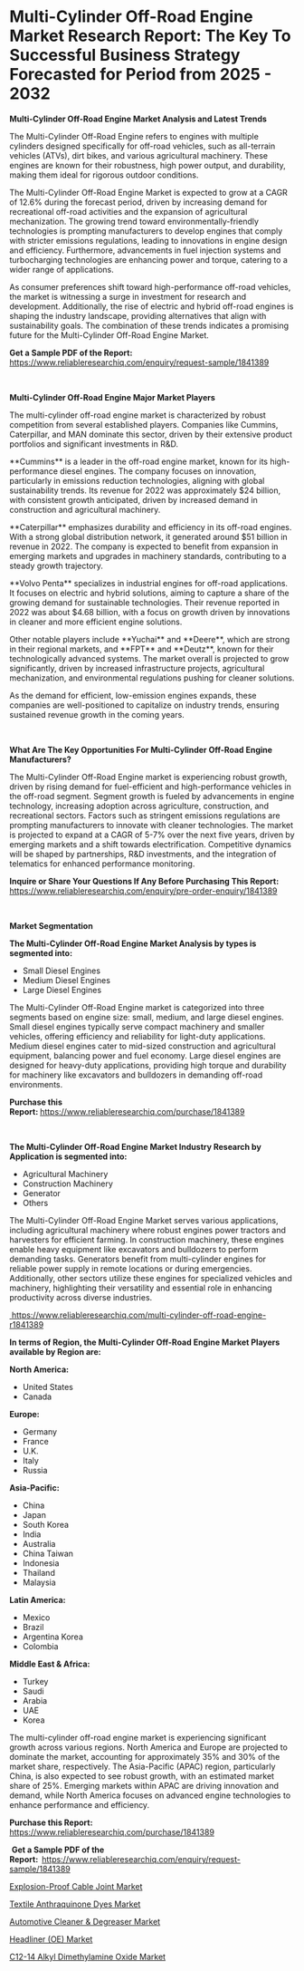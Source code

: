 <p><h1>Multi-Cylinder Off-Road Engine Market Research Report: The Key To Successful Business Strategy Forecasted for Period from 2025 - 2032</h1></p><p><strong>Multi-Cylinder Off-Road Engine Market Analysis and Latest Trends</strong></p>
<p><p>The Multi-Cylinder Off-Road Engine refers to engines with multiple cylinders designed specifically for off-road vehicles, such as all-terrain vehicles (ATVs), dirt bikes, and various agricultural machinery. These engines are known for their robustness, high power output, and durability, making them ideal for rigorous outdoor conditions.</p><p>The Multi-Cylinder Off-Road Engine Market is expected to grow at a CAGR of 12.6% during the forecast period, driven by increasing demand for recreational off-road activities and the expansion of agricultural mechanization. The growing trend toward environmentally-friendly technologies is prompting manufacturers to develop engines that comply with stricter emissions regulations, leading to innovations in engine design and efficiency. Furthermore, advancements in fuel injection systems and turbocharging technologies are enhancing power and torque, catering to a wider range of applications.</p><p>As consumer preferences shift toward high-performance off-road vehicles, the market is witnessing a surge in investment for research and development. Additionally, the rise of electric and hybrid off-road engines is shaping the industry landscape, providing alternatives that align with sustainability goals. The combination of these trends indicates a promising future for the Multi-Cylinder Off-Road Engine Market.</p></p>
<p><strong>Get a Sample PDF of the Report:&nbsp;</strong> <a href="https://www.reliableresearchiq.com/enquiry/request-sample/1841389?utm_campaign=1159&utm_medium=2&utm_source=Github&utm_content=ia&utm_term=28022025&utm_id=multi-cylinder-off-road-engine">https://www.reliableresearchiq.com/enquiry/request-sample/1841389</a></p>
<p>&nbsp;</p>
<p><strong>Multi-Cylinder Off-Road Engine Major Market Players</strong></p>
<p><p>The multi-cylinder off-road engine market is characterized by robust competition from several established players. Companies like Cummins, Caterpillar, and MAN dominate this sector, driven by their extensive product portfolios and significant investments in R&D.</p><p>**Cummins** is a leader in the off-road engine market, known for its high-performance diesel engines. The company focuses on innovation, particularly in emissions reduction technologies, aligning with global sustainability trends. Its revenue for 2022 was approximately $24 billion, with consistent growth anticipated, driven by increased demand in construction and agricultural machinery.</p><p>**Caterpillar** emphasizes durability and efficiency in its off-road engines. With a strong global distribution network, it generated around $51 billion in revenue in 2022. The company is expected to benefit from expansion in emerging markets and upgrades in machinery standards, contributing to a steady growth trajectory.</p><p>**Volvo Penta** specializes in industrial engines for off-road applications. It focuses on electric and hybrid solutions, aiming to capture a share of the growing demand for sustainable technologies. Their revenue reported in 2022 was about $4.68 billion, with a focus on growth driven by innovations in cleaner and more efficient engine solutions.</p><p>Other notable players include **Yuchai** and **Deere**, which are strong in their regional markets, and **FPT** and **Deutz**, known for their technologically advanced systems. The market overall is projected to grow significantly, driven by increased infrastructure projects, agricultural mechanization, and environmental regulations pushing for cleaner solutions. </p><p>As the demand for efficient, low-emission engines expands, these companies are well-positioned to capitalize on industry trends, ensuring sustained revenue growth in the coming years.</p></p>
<p>&nbsp;</p>
<p><strong>What Are The Key Opportunities For Multi-Cylinder Off-Road Engine Manufacturers?</strong></p>
<p><p>The Multi-Cylinder Off-Road Engine market is experiencing robust growth, driven by rising demand for fuel-efficient and high-performance vehicles in the off-road segment. Segment growth is fueled by advancements in engine technology, increasing adoption across agriculture, construction, and recreational sectors. Factors such as stringent emissions regulations are prompting manufacturers to innovate with cleaner technologies. The market is projected to expand at a CAGR of 5-7% over the next five years, driven by emerging markets and a shift towards electrification. Competitive dynamics will be shaped by partnerships, R&D investments, and the integration of telematics for enhanced performance monitoring.</p></p>
<p><strong>Inquire or Share Your Questions If Any Before Purchasing This Report:</strong> <a href="https://www.reliableresearchiq.com/enquiry/pre-order-enquiry/1841389?utm_campaign=1159&utm_medium=2&utm_source=Github&utm_content=ia&utm_term=28022025&utm_id=multi-cylinder-off-road-engine">https://www.reliableresearchiq.com/enquiry/pre-order-enquiry/1841389</a></p>
<p>&nbsp;</p>
<p><strong>Market Segmentation</strong></p>
<p><strong>The Multi-Cylinder Off-Road Engine Market Analysis by types is segmented into:</strong></p>
<p><ul><li>Small Diesel Engines</li><li>Medium Diesel Engines</li><li>Large Diesel Engines</li></ul></p>
<p><p>The Multi-Cylinder Off-Road Engine market is categorized into three segments based on engine size: small, medium, and large diesel engines. Small diesel engines typically serve compact machinery and smaller vehicles, offering efficiency and reliability for light-duty applications. Medium diesel engines cater to mid-sized construction and agricultural equipment, balancing power and fuel economy. Large diesel engines are designed for heavy-duty applications, providing high torque and durability for machinery like excavators and bulldozers in demanding off-road environments.</p></p>
<p><strong>Purchase this Report:&nbsp;</strong><a href="https://www.reliableresearchiq.com/purchase/1841389?utm_campaign=1159&utm_medium=2&utm_source=Github&utm_content=ia&utm_term=28022025&utm_id=multi-cylinder-off-road-engine">https://www.reliableresearchiq.com/purchase/1841389</a></p>
<p>&nbsp;</p>
<p><strong>The Multi-Cylinder Off-Road Engine Market Industry Research by Application is segmented into:</strong></p>
<p><ul><li>Agricultural Machinery</li><li>Construction Machinery</li><li>Generator</li><li>Others</li></ul></p>
<p><p>The Multi-Cylinder Off-Road Engine Market serves various applications, including agricultural machinery where robust engines power tractors and harvesters for efficient farming. In construction machinery, these engines enable heavy equipment like excavators and bulldozers to perform demanding tasks. Generators benefit from multi-cylinder engines for reliable power supply in remote locations or during emergencies. Additionally, other sectors utilize these engines for specialized vehicles and machinery, highlighting their versatility and essential role in enhancing productivity across diverse industries.</p></p>
<p><a href="https://www.reliableresearchiq.com/multi-cylinder-off-road-engine-r1841389?utm_campaign=1159&utm_medium=2&utm_source=Github&utm_content=ia&utm_term=28022025&utm_id=multi-cylinder-off-road-engine">&nbsp;https://www.reliableresearchiq.com/multi-cylinder-off-road-engine-r1841389</a></p>
<p><strong>In terms of Region, the Multi-Cylinder Off-Road Engine Market Players available by Region are:</strong></p>
<p>
    <p> <strong> North America: </strong>
        <ul>
            <li>United States</li>
            <li>Canada</li>
        </ul>
        </p> 
    <p> <strong> Europe: </strong>
        <ul>
            <li>Germany</li>
            <li>France</li>
            <li>U.K.</li>
            <li>Italy</li>
            <li>Russia</li>
        </ul>
        </p> 
    <p> <strong> Asia-Pacific: </strong>
        <ul>
            <li>China</li>
            <li>Japan</li>
            <li>South Korea</li>
            <li>India</li>
            <li>Australia</li>
            <li>China Taiwan</li>
            <li>Indonesia</li>
            <li>Thailand</li>
            <li>Malaysia</li>
        </ul>
        </p> 
    <p> <strong> Latin America: </strong>
        <ul>
            <li>Mexico</li>
            <li>Brazil</li>
            <li>Argentina Korea</li>
            <li>Colombia</li>
        </ul>
        </p> 
    <p> <strong> Middle East & Africa: </strong>
        <ul>
            <li>Turkey</li>
            <li>Saudi</li>
            <li>Arabia</li>
            <li>UAE</li>
            <li>Korea</li>
        </ul>
    </p>
    </p>
<p><p>The multi-cylinder off-road engine market is experiencing significant growth across various regions. North America and Europe are projected to dominate the market, accounting for approximately 35% and 30% of the market share, respectively. The Asia-Pacific (APAC) region, particularly China, is also expected to see robust growth, with an estimated market share of 25%. Emerging markets within APAC are driving innovation and demand, while North America focuses on advanced engine technologies to enhance performance and efficiency.</p></p>
<p><strong>Purchase this Report: </strong><a href="https://www.reliableresearchiq.com/purchase/1841389?utm_campaign=1159&utm_medium=2&utm_source=Github&utm_content=ia&utm_term=28022025&utm_id=multi-cylinder-off-road-engine">https://www.reliableresearchiq.com/purchase/1841389</a></p>
<p>&nbsp;<strong>Get a Sample PDF of the Report:&nbsp;&nbsp;</strong><a href="https://www.reliableresearchiq.com/enquiry/request-sample/1841389?utm_campaign=1159&utm_medium=2&utm_source=Github&utm_content=ia&utm_term=28022025&utm_id=multi-cylinder-off-road-engine">https://www.reliableresearchiq.com/enquiry/request-sample/1841389</a></p>
<p><strong></strong></p>
<p><p><a href="https://github.com/mohmodsiason/Market-Research-Report-List-1/blob/main/explosion-proof-cable-joint-market.md?utm_campaign=1159&utm_medium=2&utm_source=Github&utm_content=ia&utm_term=28022025&utm_id=multi-cylinder-off-road-engine">Explosion-Proof Cable Joint Market</a></p><p><a href="https://github.com/saoneubeh8/Market-Research-Report-List-1/blob/main/textile-anthraquinone-dyes-market.md?utm_campaign=1159&utm_medium=2&utm_source=Github&utm_content=ia&utm_term=28022025&utm_id=multi-cylinder-off-road-engine">Textile Anthraquinone Dyes Market</a></p><p><a href="https://github.com/haaszgettre6/Market-Research-Report-List-1/blob/main/automotive-cleaner-degreaser-market.md?utm_campaign=1159&utm_medium=2&utm_source=Github&utm_content=ia&utm_term=28022025&utm_id=multi-cylinder-off-road-engine">Automotive Cleaner & Degreaser Market</a></p><p><a href="https://github.com/deyniphytic/Market-Research-Report-List-1/blob/main/headliner-oe-market.md?utm_campaign=1159&utm_medium=2&utm_source=Github&utm_content=ia&utm_term=28022025&utm_id=multi-cylinder-off-road-engine">Headliner (OE) Market</a></p><p><a href="https://github.com/anggigpps/Market-Research-Report-List-1/blob/main/c12-14-alkyl-dimethylamine-oxide-market.md?utm_campaign=1159&utm_medium=2&utm_source=Github&utm_content=ia&utm_term=28022025&utm_id=multi-cylinder-off-road-engine">C12-14 Alkyl Dimethylamine Oxide Market</a></p></p>